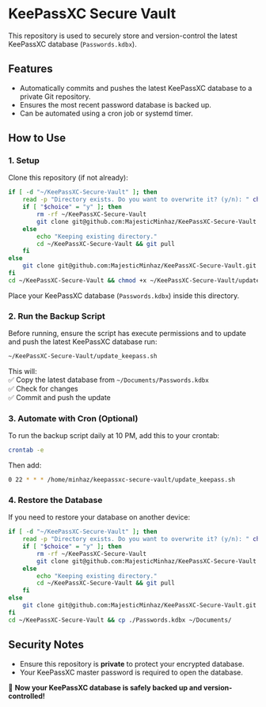 # KeePassXC Secure Vault

This repository is used to securely store and version-control the latest KeePassXC database (`Passwords.kdbx`).

## Features

- Automatically commits and pushes the latest KeePassXC database to a private Git repository.
- Ensures the most recent password database is backed up.
- Can be automated using a cron job or systemd timer.

## How to Use

### 1. **Setup**

Clone this repository (if not already):

```bash
if [ -d "~/KeePassXC-Secure-Vault" ]; then
    read -p "Directory exists. Do you want to overwrite it? (y/n): " choice
    if [ "$choice" = "y" ]; then
        rm -rf ~/KeePassXC-Secure-Vault
        git clone git@github.com:MajesticMinhaz/KeePassXC-Secure-Vault.git ~/KeePassXC-Secure-Vault
    else
        echo "Keeping existing directory."
        cd ~/KeePassXC-Secure-Vault && git pull
    fi
else
    git clone git@github.com:MajesticMinhaz/KeePassXC-Secure-Vault.git ~/KeePassXC-Secure-Vault
fi
cd ~/KeePassXC-Secure-Vault && chmod +x ~/KeePassXC-Secure-Vault/update_keepass.sh
```

Place your KeePassXC database (`Passwords.kdbx`) inside this directory.

### 2. **Run the Backup Script**
Before running, ensure the script has execute permissions and to update and push the latest KeePassXC database run:

```bash
~/KeePassXC-Secure-Vault/update_keepass.sh
```

This will:\
✅ Copy the latest database from `~/Documents/Passwords.kdbx`\
✅ Check for changes\
✅ Commit and push the update

### 3. **Automate with Cron (Optional)**

To run the backup script daily at 10 PM, add this to your crontab:

```sh
crontab -e  
```

Then add:

```sh
0 22 * * * /home/minhaz/keepassxc-secure-vault/update_keepass.sh  
```

### 4. **Restore the Database**

If you need to restore your database on another device:

```bash
if [ -d "~/KeePassXC-Secure-Vault" ]; then
    read -p "Directory exists. Do you want to overwrite it? (y/n): " choice
    if [ "$choice" = "y" ]; then
        rm -rf ~/KeePassXC-Secure-Vault
        git clone git@github.com:MajesticMinhaz/KeePassXC-Secure-Vault.git ~/KeePassXC-Secure-Vault
    else
        echo "Keeping existing directory."
        cd ~/KeePassXC-Secure-Vault && git pull
    fi
else
    git clone git@github.com:MajesticMinhaz/KeePassXC-Secure-Vault.git ~/KeePassXC-Secure-Vault
fi
cd ~/KeePassXC-Secure-Vault && cp ./Passwords.kdbx ~/Documents/
```

## Security Notes

- Ensure this repository is **private** to protect your encrypted database.
- Your KeePassXC master password is required to open the database.

🚀 **Now your KeePassXC database is safely backed up and version-controlled!**
